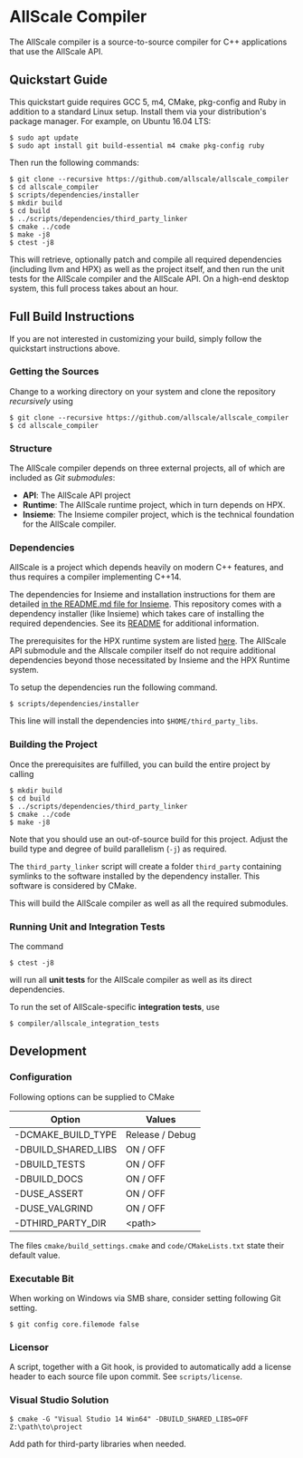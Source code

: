 # AllScale Compiler

The AllScale compiler is a source-to-source compiler for C++ applications that use the AllScale API.

## Quickstart Guide

This quickstart guide requires GCC 5, m4, CMake, pkg-config and Ruby in addition to a standard Linux setup.
Install them via your distribution's package manager.
For example, on Ubuntu 16.04 LTS:

    $ sudo apt update
    $ sudo apt install git build-essential m4 cmake pkg-config ruby

Then run the following commands:

    $ git clone --recursive https://github.com/allscale/allscale_compiler
    $ cd allscale_compiler
    $ scripts/dependencies/installer
    $ mkdir build
    $ cd build
    $ ../scripts/dependencies/third_party_linker
    $ cmake ../code
    $ make -j8
    $ ctest -j8

This will retrieve, optionally patch and compile all required dependencies (including llvm and HPX) as well as the project itself, and then run the unit tests for the AllScale compiler and the AllScale API.
On a high-end desktop system, this full process takes about an hour.

## Full Build Instructions

If you are not interested in customizing your build, simply follow the quickstart instructions above.

### Getting the Sources

Change to a working directory on your system and clone the repository *recursively* using

    $ git clone --recursive https://github.com/allscale/allscale_compiler
    $ cd allscale_compiler

### Structure

The AllScale compiler depends on three external projects, all of which are included as *Git submodules*:

 - **API**: The AllScale API project
 - **Runtime**: The AllScale runtime project, which in turn depends on HPX.
 - **Insieme**: The Insieme compiler project, which is the technical foundation for the AllScale compiler.

### Dependencies

AllScale is a project which depends heavily on modern C++ features, and thus requires a compiler implementing C++14.

The dependencies for Insieme and installation instructions for them are detailed [in the README.md file for Insieme](https://github.com/insieme/insieme#dependencies).
This repository comes with a dependency installer (like Insieme) which takes care of installing the required dependencies.
See its [README](scripts/dependencies/README.md) for additional information.

The prerequisites for the HPX runtime system are listed [here](https://github.com/STEllAR-GROUP/hpx#build-instructions).
The AllScale API submodule and the Allscale compiler itself do not require additional dependencies beyond those necessitated by Insieme and the HPX Runtime system.

To setup the dependencies run the following command.

    $ scripts/dependencies/installer

This line will install the dependencies into `$HOME/third_party_libs`.

### Building the Project

Once the prerequisites are fulfilled, you can build the entire project by calling

    $ mkdir build
    $ cd build
    $ ../scripts/dependencies/third_party_linker
    $ cmake ../code
    $ make -j8

Note that you should use an out-of-source build for this project.
Adjust the build type and degree of build parallelism (`-j`) as required.

The `third_party_linker` script will create a folder `third_party` containing symlinks to the software installed by the dependency installer.
This software is considered by CMake.

This will build the AllScale compiler as well as all the required submodules.

### Running Unit and Integration Tests

The command

    $ ctest -j8

will run all **unit tests** for the AllScale compiler as well as its direct dependencies.

To run the set of AllScale-specific **integration tests**, use

    $ compiler/allscale_integration_tests

## Development

### Configuration

Following options can be supplied to CMake

| Option              | Values          |
| ------------------- | --------------- |
| -DCMAKE_BUILD_TYPE  | Release / Debug |
| -DBUILD_SHARED_LIBS | ON / OFF        |
| -DBUILD_TESTS       | ON / OFF        |
| -DBUILD_DOCS        | ON / OFF        |
| -DUSE_ASSERT        | ON / OFF        |
| -DUSE_VALGRIND      | ON / OFF        |
| -DTHIRD_PARTY_DIR   | \<path\>        |

The files `cmake/build_settings.cmake` and `code/CMakeLists.txt` state their default value.

### Executable Bit

When working on Windows via SMB share, consider setting following Git setting.

    $ git config core.filemode false

### Licensor

A script, together with a Git hook, is provided to automatically add a license header to each source file upon commit.
See `scripts/license`.

### Visual Studio Solution

    $ cmake -G "Visual Studio 14 Win64" -DBUILD_SHARED_LIBS=OFF Z:\path\to\project

Add path for third-party libraries when needed.
